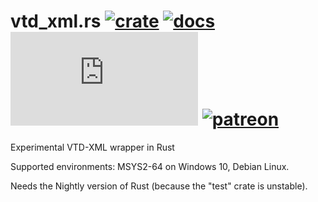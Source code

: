 # vtd_xml.rs [![crate](https://img.shields.io/crates/v/vtd_xml.svg)](https://crates.io/crates/vtd_xml) [![docs](https://docs.rs/vtd_xml/badge.svg)](https://docs.rs/vtd_xml/) ![](https://tokei.rs/b1/github/ArtemGr/vtd_xml.rs) [![patreon](https://img.shields.io/badge/patreon-donate-green.svg)](https://www.patreon.com/user?u=4695668)
Experimental VTD-XML wrapper in Rust

Supported environments: MSYS2-64 on Windows 10, Debian Linux.

Needs the Nightly version of Rust (because the "test" crate is unstable).
